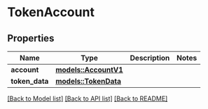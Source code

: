 # TokenAccount

## Properties

Name | Type | Description | Notes
------------ | ------------- | ------------- | -------------
**account** | [**models::AccountV1**](AccountV1.md) |  | 
**token_data** | [**models::TokenData**](TokenData.md) |  | 

[[Back to Model list]](../README.md#documentation-for-models) [[Back to API list]](../README.md#documentation-for-api-endpoints) [[Back to README]](../README.md)


